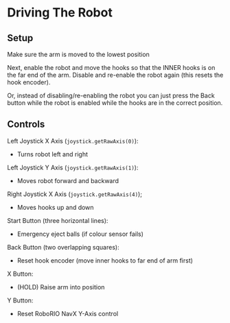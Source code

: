 # Driving The Robot

## Setup
Make sure the arm is moved to the lowest position

Next, enable the robot and move the hooks so that the INNER hooks is on the far end of the arm. Disable and re-enable the robot again (this resets the hook encoder).

Or, instead of disabling/re-enabling the robot you can just press the Back button while the robot is enabled while the hooks are in the correct position.

## Controls

Left Joystick X Axis (`joystick.getRawAxis(0)`):

- Turns robot left and right

Left Joystick Y Axis (`joystick.getRawAxis(1)`):

- Moves robot forward and backward

Right Joystick X Axis (`joystick.getRawAxis(4)`);

- Moves hooks up and down

Start Button (three horizontal lines):

- Emergency eject balls (if colour sensor fails)

Back Button (two overlapping squares):

- Reset hook encoder (move inner hooks to far end of arm first)

X Button:

- (HOLD) Raise arm into position

Y Button:

- Reset RoboRIO NavX Y-Axis control